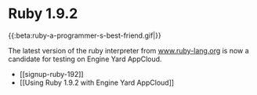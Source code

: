 # Ruby 1.9.2

{{:beta:ruby-a-programmer-s-best-friend.gif|}}

The latest version of the ruby interpreter from www.ruby-lang.org is now a candidate for testing on Engine Yard AppCloud.

  - [[signup-ruby-192]]
  - [[Using Ruby 1.9.2 with Engine Yard AppCloud]]
